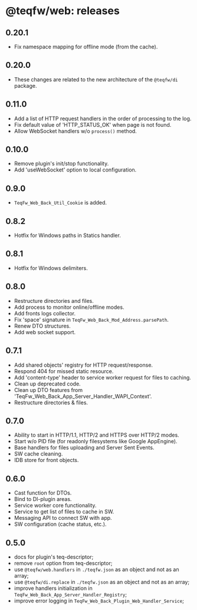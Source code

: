 # @teqfw/web: releases

## 0.20.1

* Fix namespace mapping for offline mode (from the cache).

## 0.20.0

* These changes are related to the new architecture of the `@teqfw/di` package.

## 0.11.0

* Add a list of HTTP request handlers in the order of processing to the log.
* Fix default value of 'HTTP_STATUS_OK' when page is not found.
* Allow WebSocket handlers w/o `process()` method.

## 0.10.0

* Remove plugin's init/stop functionality.
* Add 'useWebSocket' option to local configuration.

## 0.9.0

* `TeqFw_Web_Back_Util_Cookie` is added.

## 0.8.2

* Hotfix for Windows paths in Statics handler.

## 0.8.1

* Hotfix for Windows delimiters.

## 0.8.0

* Restructure directories and files.
* Add process to monitor online/offline modes.
* Add fronts logs collector.
* Fix 'space' signature in `TeqFw_Web_Back_Mod_Address.parsePath`.
* Renew DTO structures.
* Add web socket support.

## 0.7.1

* Add shared objects' registry for HTTP request/response.
* Respond 404 for missed static resource.
* Add 'content-type' header to service worker request for files to caching.
* Clean up deprecated code.
* Clean up DTO features from 'TeqFw_Web_Back_App_Server_Handler_WAPI_Context'.
* Restructure directories & files.

## 0.7.0

* Ability to start in HTTP/1.1, HTTP/2 and HTTPS over HTTP/2 modes.
* Start w/o PID file (for readonly filesystems like Google AppEngine).
* Base handlers for files uploading and Server Sent Events.
* SW cache cleaning.
* IDB store for front objects.

## 0.6.0

* Cast function for DTOs.
* Bind to DI-plugin areas.
* Service worker core functionality.
* Service to get list of files to cache in SW.
* Messaging API to connect SW with app.
* SW configuration (cache status, etc.).

## 0.5.0

* docs for plugin's teq-descriptor;
* remove `root` option from teq-descriptor;
* use `@teqfw/web.handlers` in `./teqfw.json` as an object and not as an array;
* use `@teqfw/di.replace` in `./teqfw.json` as an object and not as an array;
* improve handlers initialization in `TeqFw_Web_Back_App_Server_Handler_Registry`;
* improve error logging in `TeqFw_Web_Back_Plugin_Web_Handler_Service`;
